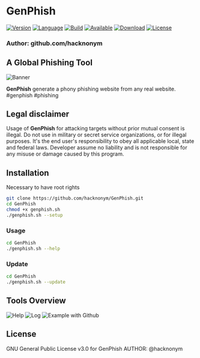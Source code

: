 # GenPhish

[![Version](https://img.shields.io/badge/Version-1.0-blue)]()
[![Language](https://img.shields.io/badge/Bash-4.2%2B-brightgreen)]()
[![Build](https://img.shields.io/badge/Supported_OS-Linux-orange.svg)]()
[![Available](https://img.shields.io/badge/Available-Kali%20Linux-red)]()
[![Download](https://img.shields.io/badge/Size-59.2M-brightgreen)]()
[![License](https://img.shields.io/badge/License-GPL%20v3%2B-red)]()

### Author: github.com/hacknonym

##  A Global Phishing Tool

![Banner](https://user-images.githubusercontent.com/55319869/76163178-4dd9a100-6144-11ea-9052-e323005c12b0.png)

**GenPhish** generate a phony phishing website from any real website. #genphish #phishing

## Legal disclaimer

Usage of **GenPhish** for attacking targets without prior mutual consent is illegal.
Do not use in military or secret service organizations, or for illegal purposes.
It's the end user's responsibility to obey all applicable local, state and federal laws. 
Developer assume no liability and is not responsible for any misuse or damage caused by this program.

## Installation
Necessary to have root rights
```bash
git clone https://github.com/hacknonym/GenPhish.git
cd GenPhish
chmod +x genphish.sh
./genphish.sh --setup
```
### Usage 
```bash
cd GenPhish
./genphish.sh --help
```
### Update 
```bash
cd GenPhish
./genphish.sh --update
```

## Tools Overview
![Help](https://user-images.githubusercontent.com/55319869/76164012-7fa23600-614b-11ea-9f7c-52af44d95b2a.png)
![Log](https://user-images.githubusercontent.com/55319869/76163078-7d3bde00-6143-11ea-9a4c-f0a1078e0193.png)
![Example with Github](https://user-images.githubusercontent.com/55319869/76164024-90eb4280-614b-11ea-8ae6-952b8aaca8d2.png)

## License
GNU General Public License v3.0 for GenPhish
AUTHOR: @hacknonym

